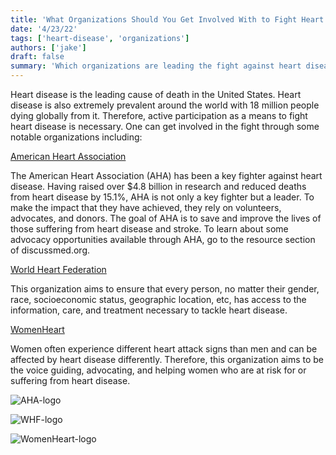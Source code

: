 ```yaml
---
title: 'What Organizations Should You Get Involved With to Fight Heart Disease?'
date: '4/23/22'
tags: ['heart-disease', 'organizations']
authors: ['jake']
draft: false
summary: 'Which organizations are leading the fight against heart disease? What organizations should I get involved in? These questions are the focus of this blog post.'
---
```

Heart disease is the leading cause of death in the United States. Heart disease is also extremely prevalent around the world with 18 million people dying globally from it. Therefore, active participation as a means to fight heart disease is necessary. One can get involved in the fight through some notable organizations including:

[American Heart Association](https://www.heart.org/)

The American Heart Association (AHA) has been a key fighter against heart disease. Having raised over $4.8 billion in research and reduced deaths from heart disease by 15.1%, AHA is not only a key fighter but a leader. To make the impact that they have achieved, they rely on volunteers, advocates, and donors. The goal of AHA is to save and improve the lives of those suffering from heart disease and stroke. To learn about some advocacy opportunities available through AHA, go to the resource section of discussmed.org.

[World Heart Federation](https://world-heart-federation.org/)

This organization aims to ensure that every person, no matter their gender, race, socioeconomic status, geographic location, etc, has access to the information, care, and treatment necessary to tackle heart disease.

[WomenHeart](https://www.womenheart.org/)

Women often experience different heart attack signs than men and can be affected by heart disease differently. Therefore, this organization aims to be the voice guiding, advocating, and helping women who are at risk for or suffering from heart disease.

![AHA-logo](https://www.deloittedigital.com/content/dam/deloittedigital/us/images/landscape-2x1/inline-images/case-study-20180223-american-heart-association-logo.png)

![WHF-logo](https://healthystadia.eu/wp-content/uploads/2020/01/World-Heart-Federation-1.png)

![WomenHeart-logo](https://tse3.mm.bing.net/th?id=OIP.nnZh0k31_mLC182rQT037wHaD4&pid=Api&P=0&w=406&h=213)
